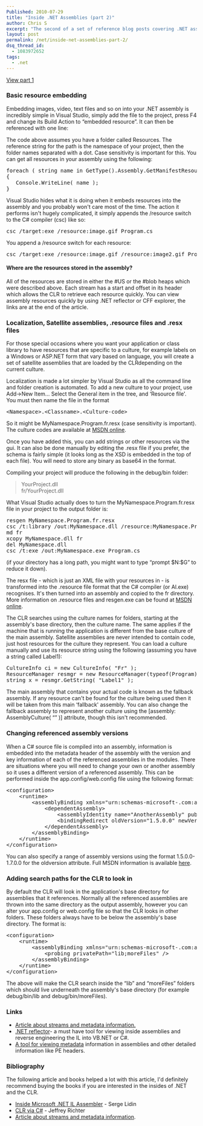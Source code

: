 ```yaml
---
Published: 2010-07-29
title: "Inside .NET Assemblies (part 2)"
author: Chris S
excerpt: "The second of a set of reference blog posts covering .NET assemblies + modules, structure of a .NET assembly and metadata tables."
layout: post
permalink: /net/inside-net-assemblies-part-2/
dsq_thread_id:
  - 1083972652
tags:
  - .net
---
```

[View part 1][1]</li> 

### Basic resource embedding

Embedding images, video, text files and so on into your .NET assembly is incredibly simple in Visual Studio, simply add the file to the project, press F4 and change its Build Action to &#8220;embedded resource&#8221;. It can then be referenced with one line:

<!--more-->

  
<script src="https://gist.github.com/yetanotherchris/4957257.js"></script>

The code above assumes you have a folder called Resources. The reference string for the path is the namespace of your project, then the folder names separated with a dot. Case sensitivity is important for this. You can get all resources in your assembly using the following:

<pre>foreach ( string name in GetType().Assembly.GetManifestResourceNames() )
{
   Console.WriteLine( name );
}
</pre>

Visual Studio hides what it is doing when it embeds resources into the assembly and you probably won't care most of the time. The action it performs isn't hugely complicated, it simply appends the /resource switch to the C# compiler (csc) like so:

<pre>csc /target:exe /resource:image.gif Program.cs
</pre>

You append a /resource switch for each resource:

<pre>csc /target:exe /resource:image.gif /resource:image2.gif Program.cs
</pre>

#### Where are the resources stored in the assembly?

All of the resources are stored in either the #US or the #blob heaps which were described above. Each stream has a start and offset in its header which allows the CLR to retrieve each resource quickly. You can view assembly resources quickly by using .NET reflector or CFF explorer, the links are at the end of the article. 

### Localization, Satellite assemblies, .resource files and .resx files

For those special occasions where you want your application or class library to have resources that are specific to a culture, for example labels on a Windows or ASP.NET form that vary based on language, you will create a set of satellite assemblies that are loaded by the CLRdepending on the current culture. 

Localization is made a lot simpler by Visual Studio as all the command line and folder creation is automated. To add a new culture to your project, use Add->New Item&#8230; Select the General item in the tree, and &#8216;Resource file'. You must then name the file in the format

<pre>&lt;Namespace&gt;.&lt;Classname&gt;.&lt;Culture-code&gt;
</pre>

So it might be MyNamespace.Program.fr.resx (case sensitivity is important). The culture codes are available at [MSDN online][2]. 

Once you have added this, you can add strings or other resources via the gui. It can also be done manually by editing the .resx file if you prefer, the schema is fairly simple (it looks long as the XSD is embedded in the top of each file). You will need to store any binary as base64 in the format. 

Compiling your project will produce the following in the debug/bin folder: 

> YourProject.dll   
> fr/YourProject.dll 

What Visual Studio actually does to turn the MyNamespace.Program.fr.resx file in your project to the output folder is: 

<pre>resgen MyNamespace.Program.fr.resx
csc /t:library /out:MyNamespace.dll /resource:MyNamespace.Program.fr.resources
md fr
xcopy MyNamespace.dll fr
del MyNamespace.dll
csc /t:exe /out:MyNamespace.exe Program.cs
</pre>

(if your directory has a long path, you might want to type &#8220;prompt $N:\$G&#8221; to reduce it down).

The resx file - which is just an XML file with your resources in - is transformed into the .resource file format that the C# compiler (or Al.exe) recognises. It's then turned into an assembly and copied to the fr directory. More information on .resource files and resgen.exe can be found at [MSDN online][3]. 

The CLR searches using the culture names for folders, starting at the assembly's base directory, then the culture name. The same applies if the machine that is running the application is different from the base culture of the main assembly. Satellite assemblies are never intended to contain code, just host resources for the culture they represent. You can load a culture manually and use its resource string using the following (assuming you have a string called Label1): 

<pre>CultureInfo ci = new CultureInfo( "Fr" );
ResourceManager resmgr = new ResourceManager(typeof(Program) );
string x = resmgr.GetString( "Label1" );
</pre>

The main assembly that contains your actual code is known as the fallback assembly. If any resource can't be found for the culture being used then it will be taken from this main &#8216;fallback' assembly. You can also change the fallback assembly to represent another culture using the [assembly: AssemblyCulture( &#8220;&#8221; )] attribute, though this isn't recommended. 

### Changing referenced assembly versions

When a C# source file is compiled into an assembly, information is embedded into the metadata header of the assembly with the version and key information of each of the referenced assemblies in the modules. There are situations where you will need to change your own or another assembly so it uses a different version of a referenced assembly. This can be performed inside the app.config/web.config file using the following format: 

<pre>&lt;configuration&gt;
	&lt;runtime&gt;
		&lt;assemblyBinding xmlns="urn:schemas-microsoft-.com:asm.v1"&gt;
			&lt;dependentAssembly&gt;
				&lt;assemblyIdentity name="AnotherAssembly" publicKeyToken="xxx" culture="neutral" /&gt;
				&lt;bindingRedirect oldVersion="1.5.0.0" newVersion="2.0.0.0" /&gt;
			&lt;/dependentAssembly&gt;
		&lt;/assemblyBinding&gt;
	&lt;/runtime&gt;
&lt;/configuration&gt;
</pre>

You can also specify a range of assembly versions using the format 1.5.0.0-1.7.0.0 for the oldversion attribute. Full MSDN information is available [here][4]. 

### Adding search paths for the CLR to look in

By default the CLR will look in the application's base directory for assemblies that it references. Normally all the referenced assemblies are thrown into the same directory as the output assembly, however you can alter your app.config or web.config file so that the CLR looks in other folders. These folders always have to be below the assembly's base directory. The format is: 

<pre>&lt;configuration&gt;
	&lt;runtime&gt;
		&lt;assemblyBinding xmlns="urn:schemas-microsoft-.com:asm.v1"&gt;
			&lt;probing privatePath="lib;moreFiles" /&gt;
		&lt;/assemblyBinding&gt;
	&lt;/runtime&gt;
&lt;/configuration&gt;
</pre>

The above will make the CLR search inside the &#8220;lib&#8221; and &#8220;moreFiles&#8221; folders which should live underneath the assembly's base directory (for example debug/bin/lib and debug/bin/moreFiles). 

### Links

  * [Article about streams and metadata information.][5] 
  * [.NET reflector][6]- a must have tool for viewing inside assemblies and reverse engineering the IL into VB.NET or C#. 
  * [A tool for viewing metadata][7] information in assemblies and other detailed information like PE headers. 

### Bibliography

The following article and books helped a lot with this article, I'd definitely recommend buying the books if you are interested in the insides of .NET and the CLR.

  * [Inside Microsoft .NET IL Assembler][8] - Serge Lidin 
  * [CLR via C#][9] - Jeffrey Richter 
  * [Article about streams and metadata information][5].

 [1]: /net/inside-net-assemblies-part-1/
 [2]: http://msdn.microsoft.com/en-us/library/system.globalization.cultureinfo.aspx
 [3]: http://msdn.microsoft.com/en-us/library/zew6azb7(VS.80).aspx
 [4]: http://msdn.microsoft.com/en-us/library/eftw1fys.aspx
 [5]: http://www.codeproject.com/KB/dotnet/dotnetformat.aspx
 [6]: http://www.aisto.com/roeder/dotnet/
 [7]: http://ntcore.com/exsuite.php
 [8]: http://www.amazon.com/Inside-Microsoft-NET-IL-Assembler/dp/0735615470/
 [9]: http://www.amazon.com/CLR-via-Second-Pro-Developer/dp/0735621632/